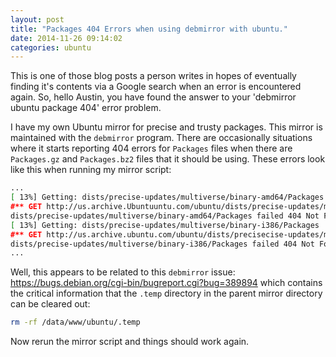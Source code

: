 ```yaml
---
layout: post
title: "Packages 404 Errors when using debmirror with ubuntu."
date: 2014-11-26 09:14:02
categories: ubuntu
---
```


This is one of those blog posts a person writes in hopes of eventually
finding it's contents via a Google search when an error is encountered
again. So, hello Austin, you have found the answer to your 'debmirror
ubuntu package 404' error problem.

I have my own Ubuntu mirror for precise and trusty packages. This
mirror is maintained with the `debmirror` program. There are
occasionally situations where it starts reporting 404 errors for
`Packages` files when there are `Packages.gz` and `Packages.bz2` files
that it should be using. These errors look like this when running my
mirror script:

```bash
...
[ 13%] Getting: dists/precise-updates/multiverse/binary-amd64/Packages
#** GET http://us.archive.Ubuntuuntu.com/ubuntu/dists/precise-updates/multiverse/binary-amd64/Packages ==> 404 Not Found
dists/precise-updates/multiverse/binary-amd64/Packages failed 404 Not Found
[ 13%] Getting: dists/precise-updates/multiverse/binary-i386/Packages
#** GET http://us.archive.ubuntu.com/ubuntu/dists/precisecise-updates/multiverse/binary-i386/Packages ==> 404 Not Found
dists/precise-updates/multiverse/binary-i386/Packages failed 404 Not Found
...
```

Well, this appears to be related to this `debmirror` issue:
https://bugs.debian.org/cgi-bin/bugreport.cgi?bug=389894
which contains the critical information that the `.temp` directory in
the parent mirror directory can be cleared out:

```bash
rm -rf /data/www/ubuntu/.temp
```

Now rerun the mirror script and things should work again.
